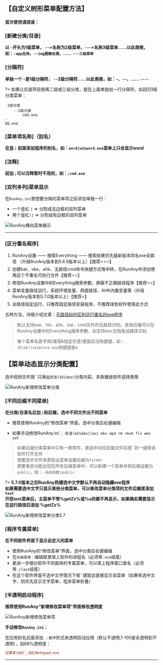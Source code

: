 ## 【自定义树形菜单配置方法】

#### **首次使用请阅读：**

### [新建分类/目录]
**以 `-`开头为1级菜单， `--`+名称为2级菜单，`---`+名称3级菜单……以此类推，如：`-app应用`、`--img图像处理`、……  `---三级菜单`**

### [分隔符]
**单独一个 `-`是1级分隔符， `--`2级分隔符……以此类推，如：`-`、`--`、……  `----`**

?> 如果让后面项目脱离二级或三级分类，就在上面单独加一行分隔符，如回归1级分类菜单：
```autohotkey
-1级分类
    --2级分类
        cmd.exe
-
QQ.exe
```

### [菜单项名称]（别名）
**在竖 `|` 前面添加程序的别名，如：`word|winword.exe`菜单上只会显示word**

### [注释]
**前加 `;`可以注释暂时不用的，如：`;cmd.exe`**

### [双列多列]菜单显示
在`RunAny.ini`里想要分隔的菜单项之前添加单独一行：  
  - 一个竖杠 `|`    =>  分割成无边框的双列菜单  
  - 两个竖杠`||`    =>  分割成有边框的双列菜单  

![RunAny横向菜单展示](/assets/images/RunAny横向菜单展示.png ':size=650x299')

---

### [区分重名程序]

1. RunAny设置 —— 搜索Everything —— 搜索结果优先最新版本同名exe全路径 （升级RunAny版本到5.6.9版本以上）【推荐⭐⭐⭐】
2. 创建bat、vbs、ahk、无路径cmd命令快捷方式等中转，在RunAny中添加使用这个不重名可执行文件【推荐⭐⭐】
3. 修改RunAny设置中的Everything搜索参数，屏蔽不正确路径程序【推荐⭐⭐】
4. 菜单变量路径运行，系统环境变量、网盘路径、AHK内置变量等（升级RunAny版本到5.7.0版本以上）【推荐⭐】
5. 全路径指定运行，只推荐固定路径安装程序，不推荐绿色软件使用此方式

五种方法，详细介绍文章：[无路径如何区别运行重名的exe程序](/article/run-repeat-exe.md)

> 默认支持exe、lnk、ahk、bat、cmd文件的无路径识别，其他后缀可以在RunAny设置中的Everything搜索参数，如支持doc文档免设路径识别
>
> 每个菜单名首字母(或用&指定任意)便是启动快捷键，如：`IE(&E)|iexplore.exe`快捷键是e


## 【菜单动态显示分类配置】

选中视频文件按<kbd>\`</kbd>只弹出`影音(&Video)`分类内容，多款播放软件选择使用

![RunAny新增修改菜单分类](/assets/images/RunAny新增修改菜单分类.jpg)

### [不同后缀不同菜单]

**在分类/目录名后加 `|`和后缀，选中不同文件出不同菜单**

  - 推荐使用RunAny的“修改菜单”界面，选中分类后右键编辑

  - 如果手动修改RunAny.ini：`-影音(&Video)|avi mkv mp4 rm rmvb flv wmv swf` 

> 如果后缀分类菜单中只有一款软件，那选中对应后缀文件后按<kbd>\`</kbd>将一键用该软件打开文件  
> 想要选中文件夹类型出菜单设置后缀为`folder`  
> 想要某些功能出现在所有后缀菜单中，可以新建一个菜单并把后缀设置为`public`，如：`-系统函数|public`  

?> **5.7.0版本之后RunAny热键选中文字默认不再自动隐藏exe程序**  
**如果需要选中文字只显示某些分类菜单，可以修改菜单分类项的文件后缀里添加`text`**  
**开启text菜单后，主菜单不带%getZz%或%s的都不再显示，如果确实需要显示在运行路径后添加 %getZz%**

![RunAny新增修改菜单分类5.7](/assets/images/RunAny新增修改菜单分类5.7.jpg)

### [程序专属菜单]

**在不同软件界面下显示自定义的菜单**

  - 使用RunAny的“修改菜单”界面，选中分类后右键编辑
  - 在`后缀菜单：`编辑框里填上软件的进程名（必须带`.exe`结尾）
  - 更进一步细分软件不同窗体的专属菜单，可以填上程序窗口类名（必须带`.class`结尾）
  - 在这个软件界面不选中文字情况下按<kbd>\`</kbd>键就会直接显示该菜单（如果有选中文字，则优先显示文字菜单，程序菜单折叠）

### [半透明启动程序]

**推荐使用RunAny“新增修改菜单项”界面修改透明度**

![RunAny新增修改菜单项](/assets/images/RunAny新增修改菜单项.jpg)

**手动修改`RunAny.ini`：**

在应用别名后面添加 `_:数字`形式来透明启动应用（默认不透明,1-100是全透明到不透明），如88%透明度：

```ini
记事本(&N)_:88|Notepad.exe
```

---

